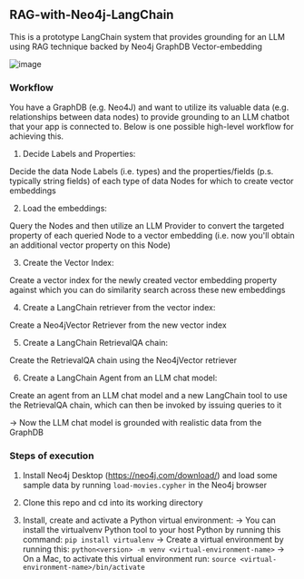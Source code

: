 ## RAG-with-Neo4j-LangChain
This is a prototype LangChain system that provides grounding for an LLM using RAG technique backed by Neo4j GraphDB Vector-embedding

![image](https://github.com/HarveyYifanLi/RAG-with-Neo4j-LangChain/assets/17951024/f366ed80-b347-4862-924b-dba72f88f0c5)


### Workflow
  You have a GraphDB (e.g. Neo4J) and want to utilize its valuable data (e.g. relationships between data nodes) to provide grounding to
  an LLM chatbot that your app is connected to. Below is one possible high-level workflow for achieving this.
  
  1. Decide Labels and Properties:
  
  Decide the data Node Labels (i.e. types) and the properties/fields (p.s. typically string fields) of each type of data Nodes for which to create vector embeddings
  
  2. Load the embeddings:
  
  Query the Nodes and then utilize an LLM Provider to convert the targeted property of each queried Node to a vector embedding (i.e. now you'll obtain an additional vector property on this Node)
  
  3. Create the Vector Index:
  
  Create a vector index for the newly created vector embedding property against which you can do similarity search across these new embeddings
  
  4. Create a LangChain retriever from the vector index:
  
  Create a Neo4jVector Retriever from the new vector index
  
  5. Create a LangChain RetrievalQA chain:
  
  Create the RetrievalQA chain using the Neo4jVector retriever
  
  6. Create a LangChain Agent from an LLM chat model:
  
  Create an agent from an LLM chat model and a new LangChain tool to use the RetrievalQA chain, which can then be invoked by issuing queries to it
  
  -> Now the LLM chat model is grounded with realistic data from the GraphDB

### Steps of execution
  1. Install Neo4j Desktop (https://neo4j.com/download/) and load some sample data by running `load-movies.cypher` in the Neo4j browser
   
  2. Clone this repo and cd into its working directory
   
  3. Install, create and activate a Python virtual environment:
   -> You can install the virtualvenv Python tool to your host Python by running this command: `pip install virtualenv`
   -> Create a virtual environment by running this: `python<version> -m venv <virtual-environment-name>`
   -> On a Mac, to activate this virtual environment run: `source <virtual-environment-name>/bin/activate`

  
